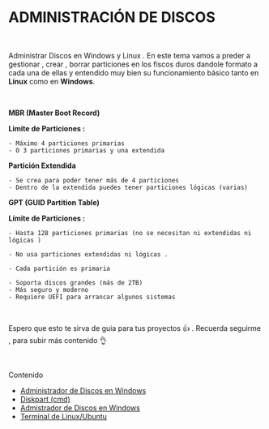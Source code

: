 # ADMINISTRACIÓN DE DISCOS 
<br>

Administrar Discos en Windows y Linux . En este tema vamos a preder a gestionar , crear , borrar particiones en los fiscos duros 
dandole formato a cada una de ellas y entendido muy bien su funcionamiento básico tanto en **Linux** como en **Windows**. 

<br>

**MBR (Master Boot Record)**

**Limite de Particiones :**

    - Máximo 4 particiones primarias 
    - O 3 particiones primarias y una extendida 
      
**Partición Extendida** 

    - Se crea para poder tener más de 4 particiones
    - Dentro de la extendida puedes tener particiones lógicas (varias)  


**GPT (GUID Partition Table)**

**Límite de Particiones :**

    - Hasta 128 particiones primarias (no se necesitan ni extendidas ni lógicas )

    - No usa particiones extendidas ni lógicas .

    - Cada partición es primaria 

    - Soporta discos grandes (más de 2TB)
    - Más seguro y moderno 
    - Requiere UEFI para arrancar algunos sistemas  

<br>

Espero que esto te sirva de guia para tus proyectos :+1: . Recuerda seguirme , para subir más contenido :ok_hand:

<br>

Contenido 
- [Administrador de Discos en Windows](./disk_w/README.md)
- [Diskpart (cmd)](./diskpart_cmd/README.md)
- [Admistrador de Discos en Windows](./disk_unix/README.md)
- [Terminal de Linux/Ubuntu](./cmd.unix/README.md)
